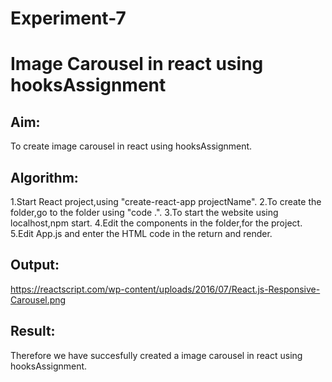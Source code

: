 # Experiment-7 

# Image Carousel in react using hooksAssignment

## Aim:
To create image carousel in react using hooksAssignment.

## Algorithm:
1.Start React project,using "create-react-app projectName".
2.To create the folder,go to the folder using "code .".
3.To start the website using localhost,npm start.
4.Edit the components in the folder,for the project.
5.Edit App.js and enter the HTML code in the return and render.

## Output:
https://reactscript.com/wp-content/uploads/2016/07/React.js-Responsive-Carousel.png


## Result:
Therefore we have succesfully created a image carousel in react using hooksAssignment.

